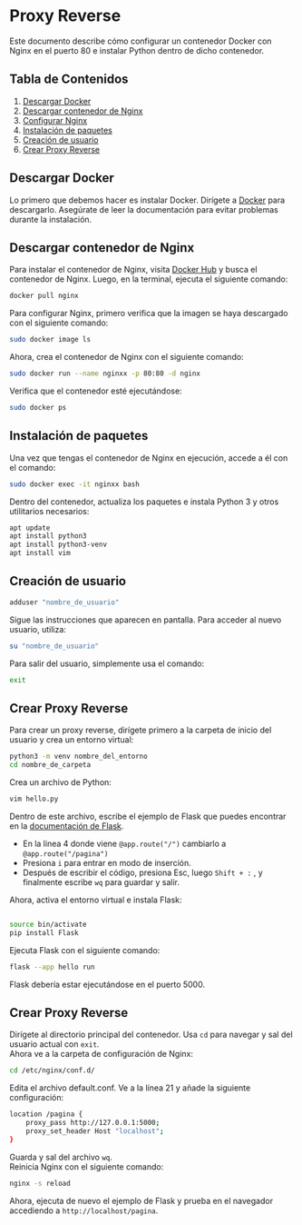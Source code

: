 # Proxy Reverse

Este documento describe cómo configurar un contenedor Docker con Nginx en el puerto 80 e instalar Python dentro de dicho contenedor.

## Tabla de Contenidos

1. [Descargar Docker](#descargar-docker)
2. [Descargar contenedor de Nginx](#descargar-contenedor-nginx)
3. [Configurar Nginx](#configurar-nginx)
4. [Instalación de paquetes](#instalacion-de-paquetes)
5. [Creación de usuario](#creacion-de-usuario)
6. [Crear Proxy Reverse](#crear-proxy-reverse)

## Descargar Docker

Lo primero que debemos hacer es instalar Docker. Dirígete a [Docker](https://www.docker.com/) para descargarlo. Asegúrate de leer la documentación para evitar problemas durante la instalación.

## Descargar contenedor de Nginx

Para instalar el contenedor de Nginx, visita [Docker Hub](https://hub.docker.com/) y busca el contenedor de Nginx. Luego, en la terminal, ejecuta el siguiente comando:
```bash
docker pull nginx
```
Para configurar Nginx, primero verifica que la imagen se haya descargado con el siguiente comando:
```bash
sudo docker image ls
```
Ahora, crea el contenedor de Nginx con el siguiente comando:
```bash
sudo docker run --name nginxx -p 80:80 -d nginx
```

Verifica que el contenedor esté ejecutándose:
```bash
sudo docker ps
```

## Instalación de paquetes
Una vez que tengas el contenedor de Nginx en ejecución, accede a él con el comando:

```bash
sudo docker exec -it nginxx bash
```
Dentro del contenedor, actualiza los paquetes e instala Python 3 y otros utilitarios necesarios:
```bash
apt update
apt install python3
apt install python3-venv
apt install vim

```
## Creación de usuario
```bash
adduser "nombre_de_usuario"
```

Sigue las instrucciones que aparecen en pantalla. Para acceder al nuevo usuario, utiliza:
```bash
su "nombre_de_usuario"
```
Para salir del usuario, simplemente usa el comando:
```bash
exit

```

## Crear Proxy Reverse
Para crear un proxy reverse, dirígete primero a la carpeta de inicio del usuario y crea un entorno virtual:
```bash
python3 -m venv nombre_del_entorno
cd nombre_de_carpeta
```
Crea un archivo de Python:
```bash
vim hello.py
```
Dentro de este archivo, escribe el ejemplo de Flask que puedes encontrar en la [documentación de Flask](https://flask.palletsprojects.com/en/1.1.x/quickstart/).
* En la linea 4 donde viene `@app.route("/")` cambiarlo a `@app.route("/pagina")`
* Presiona `i` para entrar en modo de inserción.
* Después de escribir el código, presiona Esc, luego `Shift + :` , y finalmente escribe `wq` para guardar y salir.

Ahora, activa el entorno virtual e instala Flask:
```bash

source bin/activate
pip install Flask
```
Ejecuta Flask con el siguiente comando:
```bash
flask --app hello run
```
Flask debería estar ejecutándose en el puerto 5000.

## Crear Proxy Reverse
Dirígete al directorio principal del contenedor. Usa `cd` para navegar y sal del usuario actual con `exit`.  
Ahora ve a la carpeta de configuración de Nginx:
```bash
cd /etc/nginx/conf.d/
```
Edita el archivo default.conf. Ve a la línea 21 y añade la siguiente configuración:
```bash
location /pagina {
    proxy_pass http://127.0.0.1:5000;
    proxy_set_header Host "localhost";
}
```
Guarda y sal del archivo `wq`.  
Reinicia Nginx con el siguiente comando:
```bash
nginx -s reload
```
Ahora, ejecuta de nuevo el ejemplo de Flask y prueba en el navegador accediendo a `http://localhost/pagina`.
